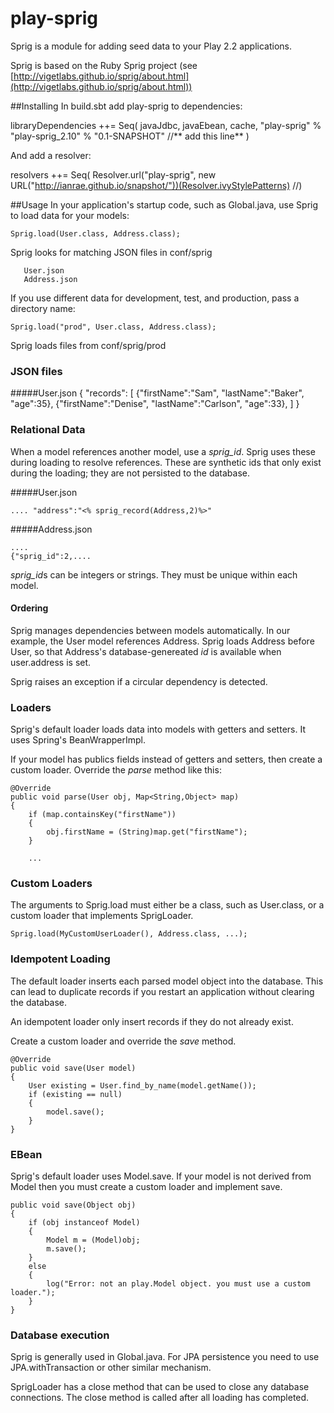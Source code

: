 play-sprig
==========

Sprig is a module for adding seed data to your Play 2.2 applications.

Sprig is based on the Ruby Sprig project (see [http://vigetlabs.github.io/sprig/about.html](http://vigetlabs.github.io/sprig/about.html))

##Installing
In build.sbt add play-sprig to dependencies:

libraryDependencies ++= Seq(
  javaJdbc,
  javaEbean,
  cache,
  "play-sprig" % "play-sprig_2.10" % "0.1-SNAPSHOT"	//** add this line**
)     

And add a resolver:

resolvers ++= Seq(
Resolver.url("play-sprig", new URL("http://ianrae.github.io/snapshot/"))(Resolver.ivyStylePatterns)
//)

##Usage
In your application's startup code, such as Global.java, use Sprig to load data for your models:
 
    Sprig.load(User.class, Address.class);

Sprig looks for matching JSON files in conf/sprig

       User.json
       Address.json
    
If you use different data for development, test, and production, pass a directory name:

    Sprig.load("prod", User.class, Address.class);

Sprig loads files from conf/sprig/prod

### JSON files
#####User.json
    {
    "records": [
         {"firstName":"Sam", "lastName":"Baker", "age":35},
         {"firstName":"Denise", "lastName":"Carlson", "age":33},
         ]
    }
      
### Relational Data
When a model references another model, use a *sprig_id*.  Sprig uses these during loading to resolve references.
These are synthetic ids that only exist during the loading; they are not persisted to the database.

#####User.json

    .... "address":"<% sprig_record(Address,2)%>"

#####Address.json

    ....
    {"sprig_id":2,....

*sprig_id*s can be integers or strings.  They must be unique within each model. 

#### Ordering
Sprig manages dependencies between models automatically.  In our example, the User model references Address. Sprig loads Address before User, so that Address's database-genereated *id* is available when user.address is set.

Sprig raises an exception if a circular dependency is detected.

### Loaders
Sprig's default loader loads data into models with getters and setters.  It uses Spring's BeanWrapperImpl.

If your model has publics fields instead of getters and setters, then create a custom loader.
Override the *parse* method like this:

    @Override
    public void parse(User obj, Map<String,Object> map)
    {
        if (map.containsKey("firstName"))
        {
            obj.firstName = (String)map.get("firstName");
        }

        ...




### Custom Loaders
The arguments to Sprig.load must either be a class, such as User.class, or a custom loader that implements SprigLoader.

    Sprig.load(MyCustomUserLoader(), Address.class, ...);

### Idempotent Loading
The default loader inserts each parsed model object into the database. This can lead to duplicate records if you restart an application without clearing the database.

An idempotent loader only insert records if they do not already exist.     

Create a custom loader and override the *save* method.

    @Override
    public void save(User model) 
    {
        User existing = User.find_by_name(model.getName());
        if (existing == null)
        {
            model.save();
        }
    }


### EBean
Sprig's default loader uses Model.save. If your model is not derived from Model then you must create
a custom loader and implement save.

	public void save(Object obj) 
	{
		if (obj instanceof Model)
		{
			Model m = (Model)obj;
			m.save();
		}
		else
		{
			log("Error: not an play.Model object. you must use a custom loader.");
		}
	}


### Database execution
Sprig is generally used in Global.java.  For JPA persistence you need to use JPA.withTransaction or other similar mechanism.

SprigLoader has a close method that can be used to close any database connections. The close method is called after all loading has completed.
